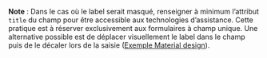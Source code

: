 **Note** : Dans le cas où le label serait masqué, renseigner à minimum l’attribut `title` du champ pour être accessible aux technologies d’assistance. Cette pratique est à réserver exclusivement aux formulaires à champ unique.
Une alternative possible est de déplacer visuellement le label dans le champ puis de le décaler lors de la saisie ([Exemple Material design](https://m2.material.io/components/text-fields#interactive-demo)).